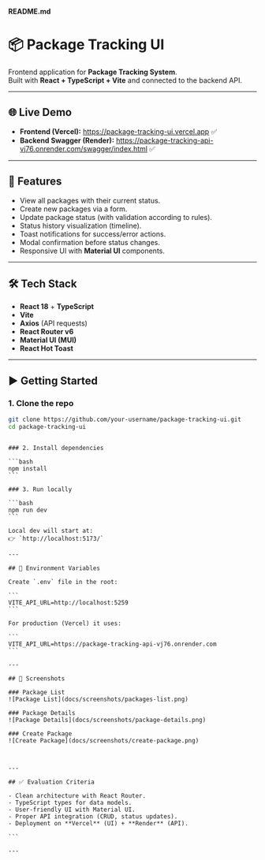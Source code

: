 **README.md**

# 📦 Package Tracking UI

Frontend application for **Package Tracking System**.  
Built with **React + TypeScript + Vite** and connected to the backend API.

---

## 🌐 Live Demo

- **Frontend (Vercel):** https://package-tracking-ui.vercel.app ✅
- **Backend Swagger (Render):** https://package-tracking-api-vj76.onrender.com/swagger/index.html ✅

---

## 🚀 Features

- View all packages with their current status.
- Create new packages via a form.
- Update package status (with validation according to rules).
- Status history visualization (timeline).
- Toast notifications for success/error actions.
- Modal confirmation before status changes.
- Responsive UI with **Material UI** components.

---

## 🛠️ Tech Stack

- **React 18** + **TypeScript**
- **Vite**
- **Axios** (API requests)
- **React Router v6**
- **Material UI (MUI)**
- **React Hot Toast**

---

## ▶️ Getting Started

### 1. Clone the repo

```bash
git clone https://github.com/your-username/package-tracking-ui.git
cd package-tracking-ui
```

````

### 2. Install dependencies

```bash
npm install
```

### 3. Run locally

```bash
npm run dev
```

Local dev will start at:
👉 `http://localhost:5173/`

---

## 🔗 Environment Variables

Create `.env` file in the root:

```
VITE_API_URL=http://localhost:5259
```

For production (Vercel) it uses:

```
VITE_API_URL=https://package-tracking-api-vj76.onrender.com
```

---

## 📸 Screenshots

### Package List
![Package List](docs/screenshots/packages-list.png)

### Package Details
![Package Details](docs/screenshots/package-details.png)

### Create Package
![Create Package](docs/screenshots/create-package.png)



---

## ✅ Evaluation Criteria

- Clean architecture with React Router.
- TypeScript types for data models.
- User-friendly UI with Material UI.
- Proper API integration (CRUD, status updates).
- Deployment on **Vercel** (UI) + **Render** (API).

```

---
````
